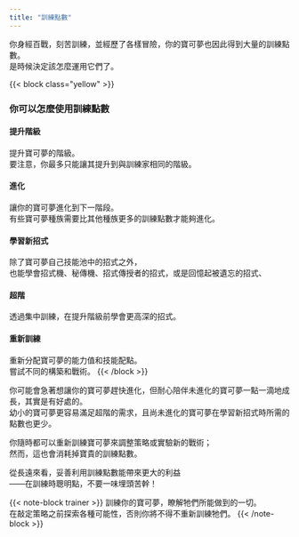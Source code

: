 ```yaml
---
title: "訓練點數"
---
```


你身經百戰，刻苦訓練，並經歷了各樣冒險，你的寶可夢也因此得到大量的訓練點數。<br>
是時候決定該怎麼運用它們了。

{{< block class="yellow" >}}
<h3>你可以怎麼使用訓練點數</h3>

<h4>提升階級</h4>
提升寶可夢的階級。<br>
要注意，你最多只能讓其提升到與訓練家相同的階級。

<h4>進化</h4>
讓你的寶可夢進化到下一階段。<br>
有些寶可夢種族需要比其他種族更多的訓練點數才能夠進化。

<h4>學習新招式</h4>
除了寶可夢自己技能池中的招式之外，<br>
也能學會招式機、秘傳機、招式傳授者的招式，或是回憶起被遺忘的招式、

<h4>超階</h4>
透過集中訓練，在提升階級前學會更高深的招式。

<h4>重新訓練</h4>
重新分配寶可夢的能力值和技能配點。<br>
嘗試不同的構築和戰術。
{{< /block >}}

你可能會急著想讓你的寶可夢趕快進化，但耐心陪伴未進化的寶可夢一點一滴地成長，其實是有好處的。<br>
幼小的寶可夢更容易滿足超階的需求，且尚未進化的寶可夢在學習新招式時所需的點數也更少。

你隨時都可以重新訓練寶可夢來調整策略或實驗新的戰術；<br>
然而，這也會消耗掉寶貴的訓練點數。

從長遠來看，妥善利用訓練點數能帶來更大的利益<br>
——在訓練時聰明點，不要一味埋頭苦幹！


{{< note-block trainer >}}
訓練你的寶可夢，瞭解牠們所能做到的一切。<br>
在敲定策略之前探索各種可能性，否則你將不得不重新訓練牠們。
{{< /note-block >}}
